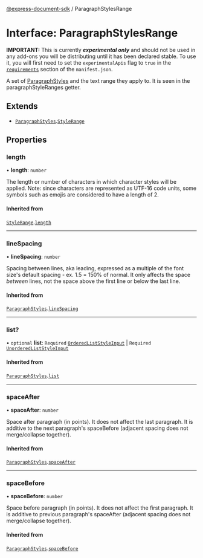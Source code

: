 [@express-document-sdk](../overview.md) / ParagraphStylesRange

# Interface: ParagraphStylesRange

<InlineAlert slots="text" variant="warning"/>

**IMPORTANT:** This is currently ***experimental only*** and should not be used in any add-ons you will be distributing until it has been declared stable. To use it, you will first need to set the `experimentalApis` flag to `true` in the [`requirements`](../../../manifest/index.md#requirements) section of the `manifest.json`.

A set of [ParagraphStyles](ParagraphStyles.md) and the text range they apply to. It is seen in the paragraphStyleRanges getter.

## Extends

-   [`ParagraphStyles`](ParagraphStyles.md).[`StyleRange`](StyleRange.md)

## Properties

### length

• **length**: `number`

The length or number of characters in which character styles will be applied.
Note: since characters are represented as UTF-16 code units, some symbols
such as emojis are considered to have a length of 2.

#### Inherited from

[`StyleRange`](StyleRange.md).[`length`](StyleRange.md#length)

<hr />

### lineSpacing

• **lineSpacing**: `number`

Spacing between lines, aka leading, expressed as a multiple of the font size's default spacing - ex. 1.5 = 150% of normal.
It only affects the space *between* lines, not the space above the first line or below the last line.

#### Inherited from

[`ParagraphStyles`](ParagraphStyles.md).[`lineSpacing`](ParagraphStyles.md#linespacing)

<hr />

### list?

• `optional` **list**: `Required` [`OrderedListStyleInput`](OrderedListStyleInput.md) \| `Required` [`UnorderedListStyleInput`](UnorderedListStyleInput.md)

#### Inherited from

[`ParagraphStyles`](ParagraphStyles.md).[`list`](ParagraphStyles.md#list)

<hr />

### spaceAfter

• **spaceAfter**: `number`

Space after paragraph (in points). It does not affect the last paragraph. It is additive to the next paragraph's spaceBefore
(adjacent spacing does not merge/collapse together).

#### Inherited from

[`ParagraphStyles`](ParagraphStyles.md).[`spaceAfter`](ParagraphStyles.md#spaceafter)

<hr />

### spaceBefore

• **spaceBefore**: `number`

Space before paragraph (in points). It does not affect the first paragraph. It is additive to previous paragraph's spaceAfter
(adjacent spacing does not merge/collapse together).

#### Inherited from

[`ParagraphStyles`](ParagraphStyles.md).[`spaceBefore`](ParagraphStyles.md#spacebefore)
